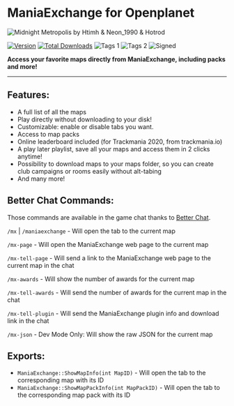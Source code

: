 # ManiaExchange for Openplanet

![Midnight Metropolis by Htimh & Neon_1990 & Hotrod](https://i.imgur.com/Vh0c3S3.png)

[![Version](https://img.shields.io/badge/dynamic/json?color=pink&label=Version&query=version&url=https%3A%2F%2Fopenplanet.dev%2Fapi%2Fplugin%2F154)](https://openplanet.dev/plugin/maniaexchange)
[![Total Downloads](https://img.shields.io/badge/dynamic/json?color=green&label=Downloads&query=downloads&url=https%3A%2F%2Fopenplanet.dev%2Fapi%2Fplugin%2F154)](https://openplanet.dev/plugin/maniaexchange)
![Tags 1](https://img.shields.io/badge/dynamic/json?color=darkgreen&label=Game&query=tags%5B0%5D.name&url=https%3A%2F%2Fopenplanet.dev%2Fapi%2Fplugin%2F154)
![Tags 2](https://img.shields.io/badge/dynamic/json?color=blue&label=Game&query=tags%5B1%5D.name&url=https%3A%2F%2Fopenplanet.dev%2Fapi%2Fplugin%2F154)
![Signed](https://img.shields.io/badge/dynamic/json?color=green&label=Signed&query=signed&url=https%3A%2F%2Fopenplanet.dev%2Fapi%2Fplugin%2F154)

**Access your favorite maps directly from ManiaExchange, including packs and more!**

---

## Features:
- A full list of all the maps
- Play directly without downloading to your disk!
- Customizable: enable or disable tabs you want.
- Access to map packs
- Online leaderboard included (for Trackmania 2020, from trackmania.io)
- A play later playlist, save all your maps and access them in 2 clicks anytime!
- Possibility to download maps to your maps folder, so you can create club campaigns or rooms easily without alt-tabing
- And many more!

## Better Chat Commands:
Those commands are available in the game chat thanks to [Better Chat](https://openplanet.dev/plugin/betterchat).

`/mx` | `/maniaexchange` - Will open the tab to the current map

`/mx-page` - Will open the ManiaExchange web page to the current map

`/mx-tell-page` - Will send a link to the ManiaExchange web page to the current map in the chat

`/mx-awards` - Will show the number of awards for the current map

`/mx-tell-awards` - Will send the number of awards for the current map in the chat

`/mx-tell-plugin` - Will send the ManiaExchange plugin info and download link in the chat


`/mx-json` - Dev Mode Only: Will show the raw JSON for the current map

## Exports:
- `ManiaExchange::ShowMapInfo(int MapID)` - Will open the tab to the corresponding map with its ID
- `ManiaExchange::ShowMapPackInfo(int MapPackID)` - Will open the tab to the corresponding map pack with its ID
